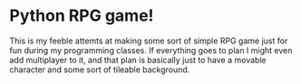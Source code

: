 # Python RPG game!
This is my feeble attemts at making some sort of simple RPG game just for fun during my programming classes.
If everything goes to plan I might even add multiplayer to it, and that plan is basically just to have a movable character and some sort of tileable background.